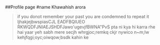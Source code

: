 ##Profile page
#name Khawahish arora
>if you donot remember your past you are condemned to repeat it
ljhakjejbwspiasCJL EADFBQIUEO RKWQDFJNIAEJSHDFJawo'ugevjfBWNA"PvS
pta ni kya hi karra rhe hai yaar yeh sabh mere secjh  whrgjoc;remkq ckjr nywico n~m;lw  kehjfqgi;oyc;oiwqow;bsdk kahin ke 
